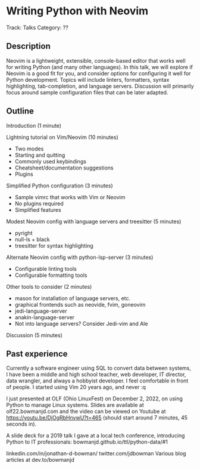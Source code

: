 # Writing Python with Neovim

Track: Talks
Category: ??

## Description

Neovim is a lightweight, extensible, console-based editor that works well for writing Python (and many other languages). In this talk, we will explore if Neovim is a good fit for you, and consider options for configuring it well for Python development. Topics will include linters, formatters, syntax highlighting, tab-completion, and language servers. Discussion will primarily focus around sample configuration files that can be later adapted.

## Outline

Introduction (1 minute)

Lightning tutorial on Vim/Neovim (10 minutes)
- Two modes
- Starting and quitting
- Commonly used keybindings
- Cheatsheet/documentation suggestions
- Plugins

Simplified Python configuration (3 minutes)
- Sample vimrc that works with Vim or Neovim
- No plugins required
- Simplified features

Modest Neovim config with language servers and treesitter (5 minutes)
- pyright
- null-ls + black
- treesitter for syntax highlighting

Alternate Neovim config with python-lsp-server (3 minutes)
- Configurable linting tools
- Configurable formatting tools

Other tools to consider (2 minutes)
- mason for installation of language servers, etc.
- graphical frontends such as neovide, fvim, goneovim
- jedi-language-server
- anakin-language-server
- Not into language servers? Consider Jedi-vim and Ale

Discussion (5 minutes)

## Past experience

Currently a software engineer using SQL to convert data between systems, I have been a middle and high school teacher, web developer, IT director, data wrangler, and always a hobbyist developer. I feel comfortable in front of people. I started using Vim 20 years ago, and never :q

I just presented at OLF (Ohio LinuxFest) on December 2, 2022, on using Python to manage Linux systems. Slides are available at olf22.bowmanjd.com and the video can be viewed on Youtube at https://youtu.be/DjOgRbHnvwU?t=465 (should start around 7 minutes, 45 seconds in).

A slide deck for a 2019 talk I gave at a local tech conference, introducing Python to IT professionals: bowmanjd.github.io/ttl/python-data/#1

linkedin.com/in/jonathan-d-bowman/
twitter.com/jdbowman
Various blog articles at dev.to/bowmanjd
